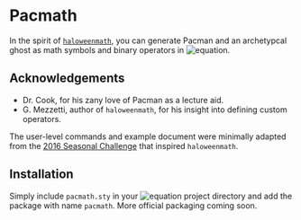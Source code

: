 # Pacmath
In the spirit of [`haloweenmath`][haloweenmath], you can generate Pacman and an archetypcal ghost as math symbols and binary operators in ![equation][LaTeX].

## Acknowledgements
 - Dr. Cook, for his zany love of Pacman as a lecture aid.
 - G. Mezzetti, author of `haloweenmath`,  for his insight into defining custom operators.

The user-level commands and example document were minimally adapted from the [2016 Seasonal Challenge][question] that inspired `haloweenmath`.

## Installation
Simply include `pacmath.sty` in your ![equation][LaTeX] project directory and add the package with name `pacmath`. More official packaging coming soon.

[haloweenmath]: https://ctan.org/pkg/halloweenmath?lang=en
[LaTeX]: https://latex.codecogs.com/gif.latex?\LaTeX 
[question]: https://tex.stackexchange.com/questions/336768/seasonal-challenge-contributions-from-texing-dead-welcome#comment828307_337719
